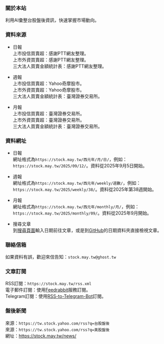 ### 關於本站

利用AI彙整台股盤後資訊，快速掌握市場動向。

### 資料來源

- 日報  
上市投信買賣超：感謝PTT網友整理。  
上市外資買賣超：感謝PTT網友整理。  
三大法人買賣金額統計表：感謝PTT網友整理。

- 週報  
上市投信買賣超：Yahoo奇摩股市。  
上市外資買賣超：Yahoo奇摩股市。  
三大法人買賣金額統計表：臺灣證券交易所。

- 月報  
上市投信買賣超：臺灣證券交易所。  
上市外資買賣超：臺灣證券交易所。  
三大法人買賣金額統計表：臺灣證券交易所。

### 資料網址

- 日報  
網址格式為`https://stock.may.tw/西元年/月/日/`，例如：`https://stock.may.tw/2025/09/12/`。資料從2025年9月5日開始。

- 週報  
網址格式為`https://stock.may.tw/西元年/weekly/週數/`，例如：`https://stock.may.tw/2025/weekly/38/`。資料從2025年第38週開始。

- 月報  
網址格式為`https://stock.may.tw/西元年/monthly/月/`，例如：`https://stock.may.tw/2025/monthly/09/`。資料從2025年9月開始。

- 搜尋文章  
到[搜尋頁面](https://stock.may.tw/search/)輸入日期前往文章，或是到[GitHub](https://github.com/carl0schen/stock)的日期資料夾直接檢視文章。

### 聯絡信箱

如果資料有誤，歡迎來信告知：`stock.may.tw@ghost.tw`  

### 文章訂閱

RSS訂閱：`https://stock.may.tw/rss.xml`  
電子郵件訂閱：使用[Feedrabbit](https://feedrabbit.com/)服務訂閱。  
Telegram訂閱：使用[RSS-to-Telegram-Bot](https://t.me/RSStT_Bot)訂閱。

### 盤後新聞

來源：`https://tw.stock.yahoo.com/rss?q=台股盤後`  
來源：`https://tw.stock.yahoo.com/rss?q=美股盤後`  
網址：<https://stock.may.tw/news/>
